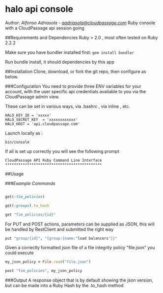 # halo api console
Author: *Alfonso Adriasola* - *aadriasola@cloudpassage.com*
Ruby console with a CloudPassage api session going

##Requirements and Dependencies
Ruby > 2.0 , most often tested on Ruby 2.2.2

Make sure you have bundler installed first:
`gem install bundler`

Run bundle install, it should dependencies by this app

##Installation
Clone, download, or fork the git repo, then configure as below.

###Configuration
You need to provide three ENV variables for your account, with the user specific api credentials
available to you via the  CloudPassage admin view.

These can be set in various ways, via .bashrc , via inline , etc.

```
HALO_KEY_ID = 'xxxxx'
HALO_SECRET_KEY  = 'xxxxxxxxxxxx'
HALO_HOST = 'api.cloudpassage.com'
```

Launch locally as :

`bin/console`

If all is set up correctly you will see the following prompt


```
CloudPassage API Ruby Command Line Interface
********************************************
```

##Usage

###*Example Commands*

```ruby

get(:fim_policies)

get(:groups).to_hash

get "fim_policies/{id}"


```

For PUT and POST actions, parameters can be supplied as JSON,
this will be handled by RestClient and submitted the right way


```ruby
put "group/{id}", "{group:{name:"load balancers"}}"
```

Given a correctly formatted json file of a file integrity policy "file.json" you could execute

```ruby
my_json_policy = File.read("file.json")

post "fim_policies", my_json_policy
```

###*Output*
A response object that is by default showing the json version, but can be made into a Ruby Hash by the .to_hash method

<!---
#CPTAGS:community-unsupported audit
#TBICON:images/ruby_icon.png
-->
